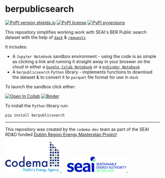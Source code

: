 # berpublicsearch

[![PyPI version shields.io](https://img.shields.io/pypi/v/berpublicsearch.svg)](https://pypi.python.org/pypi/berpublicsearch/)
[![PyPI license](https://img.shields.io/pypi/l/berpublicsearch.svg)](https://pypi.python.org/pypi/berpublicsearch/)
[![PyPI pyversions](https://img.shields.io/pypi/pyversions/berpublicsearch.svg)](https://pypi.python.org/pypi/berpublicsearch/)

This repository simplifies working work with SEAI's BER Public search dataset with the help of [`dask`](https://github.com/dask/dask) & [`requests`](https://github.com/psf/requests)

It includes:

- A `Jupyter Notebook` sandbox environment - using the code is as simple as clicking a link and running it straight away in your broswer on the cloud in either a [`Google Colab Notebook`](https://colab.research.google.com/notebooks/intro.ipynb) or a [`mybinder Notebook`](https://mybinder.readthedocs.io/en/latest/introduction.html)
- A `berpublicsearch` `Python` library - implements functions to download the dataset & to convert it to `parquet` file format for use in `dask`

To launch the sandbox click either:

[![Open In Collab](https://colab.research.google.com/assets/colab-badge.svg)](https://colab.research.google.com/github/codema-dev/berpublicsearch)
[![Binder](https://mybinder.org/badge_logo.svg)](https://mybinder.org/v2/gh/codema-dev/berpublicsearch/master)

To install the `Python` library run:
```bash
pip install berpublicsearch
```

---

This repository was created by the `codema-dev` team as part of the SEAI RD&D funded [Dublin Region Energy Masterplan Project](https://www.codema.ie/projects/local-projects/dublin-region-energy-master-plan/)

<a href="https://www.codema.ie">
    <img src="images/codema.png" height="100px"> 
</a> &emsp;


<a href="https://www.seai.ie">
    <img src="images/seai.png" height="50px"> 
</a> &emsp;

